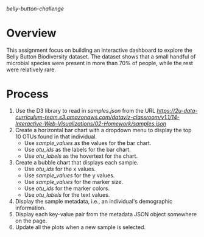 ###### belly-button-challenge

# Overview
This assignment focus on building an interactive dashboard to explore the Belly Button Biodiversity dataset. The dataset shows that a small handful of microbial species were present in more than 70% of people, while the rest were relatively rare.

# Process
1. Use the D3 library to read in *samples.json* from the URL *https://2u-data-curriculum-team.s3.amazonaws.com/dataviz-classroom/v1.1/14-Interactive-Web-Visualizations/02-Homework/samples.json*
2. Create a horizontal bar chart with a dropdown menu to display the top 10 OTUs found in that individual.
   - Use *sample_values* as the values for the bar chart.
   - Use *otu_ids* as the labels for the bar chart.
   - Use *otu_labels* as the hovertext for the chart.
3. Create a bubble chart that displays each sample.
   - Use *otu_ids* for the x values.
   - Use *sample_values* for the y values.
   - Use *sample_values* for the marker size.
   - Use *otu_ids* for the marker colors.
   - Use *otu_labels* for the text values.
4. Display the sample metadata, i.e., an individual's demographic information.
5. Display each key-value pair from the metadata JSON object somewhere on the page.
6. Update all the plots when a new sample is selected.
